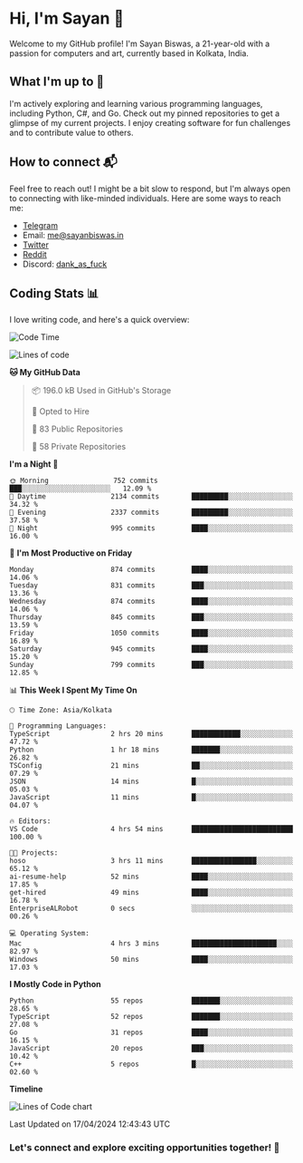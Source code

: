 # Hi, I'm Sayan 👋

Welcome to my GitHub profile! I'm Sayan Biswas, a 21-year-old with a passion for computers and art, currently based in Kolkata, India.

## What I'm up to 🚀

I'm actively exploring and learning various programming languages, including Python, C#, and Go. Check out my pinned repositories to get a glimpse of my current projects. I enjoy creating software for fun challenges and to contribute value to others.

## How to connect 📬

Feel free to reach out! I might be a bit slow to respond, but I'm always open to connecting with like-minded individuals. Here are some ways to reach me:

- [Telegram](https://t.me/dank_as_fuck)
- Email: [me@sayanbiswas.in](mailto:me@sayanbiswas.in)
- [Twitter](https://twitter.com/TheDankDel)
- [Reddit](https://www.reddit.com/user/dank_as_fuck_/)
- Discord: [dank_as_fuck](https://discordapp.com/users/506536929152466945)

## Coding Stats 📊

I love writing code, and here's a quick overview:

<!--START_SECTION:waka-->
![Code Time](http://img.shields.io/badge/Code%20Time-1%2C587%20hrs%2043%20mins-blue)

![Lines of code](https://img.shields.io/badge/From%20Hello%20World%20I%27ve%20Written-5.7%20million%20lines%20of%20code-blue)

**🐱 My GitHub Data** 

> 📦 196.0 kB Used in GitHub's Storage 
 > 
> 💼 Opted to Hire
 > 
> 📜 83 Public Repositories 
 > 
> 🔑 58 Private Repositories 
 > 
**I'm a Night 🦉** 

```text
🌞 Morning                752 commits         ███░░░░░░░░░░░░░░░░░░░░░░   12.09 % 
🌆 Daytime                2134 commits        █████████░░░░░░░░░░░░░░░░   34.32 % 
🌃 Evening                2337 commits        █████████░░░░░░░░░░░░░░░░   37.58 % 
🌙 Night                  995 commits         ████░░░░░░░░░░░░░░░░░░░░░   16.00 % 
```
📅 **I'm Most Productive on Friday** 

```text
Monday                   874 commits         ████░░░░░░░░░░░░░░░░░░░░░   14.06 % 
Tuesday                  831 commits         ███░░░░░░░░░░░░░░░░░░░░░░   13.36 % 
Wednesday                874 commits         ████░░░░░░░░░░░░░░░░░░░░░   14.06 % 
Thursday                 845 commits         ███░░░░░░░░░░░░░░░░░░░░░░   13.59 % 
Friday                   1050 commits        ████░░░░░░░░░░░░░░░░░░░░░   16.89 % 
Saturday                 945 commits         ████░░░░░░░░░░░░░░░░░░░░░   15.20 % 
Sunday                   799 commits         ███░░░░░░░░░░░░░░░░░░░░░░   12.85 % 
```


📊 **This Week I Spent My Time On** 

```text
🕑︎ Time Zone: Asia/Kolkata

💬 Programming Languages: 
TypeScript               2 hrs 20 mins       ████████████░░░░░░░░░░░░░   47.72 % 
Python                   1 hr 18 mins        ███████░░░░░░░░░░░░░░░░░░   26.82 % 
TSConfig                 21 mins             ██░░░░░░░░░░░░░░░░░░░░░░░   07.29 % 
JSON                     14 mins             █░░░░░░░░░░░░░░░░░░░░░░░░   05.03 % 
JavaScript               11 mins             █░░░░░░░░░░░░░░░░░░░░░░░░   04.07 % 

🔥 Editors: 
VS Code                  4 hrs 54 mins       █████████████████████████   100.00 % 

🐱‍💻 Projects: 
hoso                     3 hrs 11 mins       ████████████████░░░░░░░░░   65.12 % 
ai-resume-help           52 mins             ████░░░░░░░░░░░░░░░░░░░░░   17.85 % 
get-hired                49 mins             ████░░░░░░░░░░░░░░░░░░░░░   16.78 % 
EnterpriseALRobot        0 secs              ░░░░░░░░░░░░░░░░░░░░░░░░░   00.26 % 

💻 Operating System: 
Mac                      4 hrs 3 mins        █████████████████████░░░░   82.97 % 
Windows                  50 mins             ████░░░░░░░░░░░░░░░░░░░░░   17.03 % 
```

**I Mostly Code in Python** 

```text
Python                   55 repos            ███████░░░░░░░░░░░░░░░░░░   28.65 % 
TypeScript               52 repos            ███████░░░░░░░░░░░░░░░░░░   27.08 % 
Go                       31 repos            ████░░░░░░░░░░░░░░░░░░░░░   16.15 % 
JavaScript               20 repos            ███░░░░░░░░░░░░░░░░░░░░░░   10.42 % 
C++                      5 repos             █░░░░░░░░░░░░░░░░░░░░░░░░   02.60 % 
```



**Timeline**

![Lines of Code chart](https://raw.githubusercontent.com/Dank-del/Dank-del/main/assets/bar_graph.png)


 Last Updated on 17/04/2024 12:43:43 UTC
<!--END_SECTION:waka-->

### Let's connect and explore exciting opportunities together! 🚀

